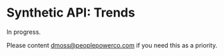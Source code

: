 # Synthetic API: Trends

In progress.

Please content dmoss@peoplepowerco.com if you need this as a priority.
